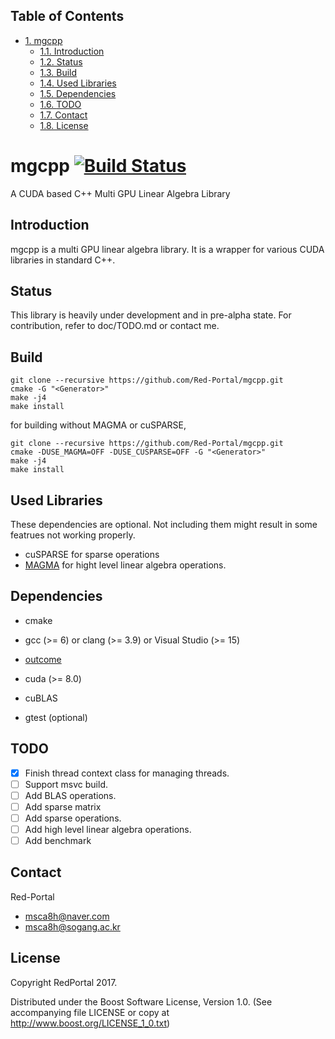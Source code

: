 <div id="table-of-contents">
<h2>Table of Contents</h2>
<div id="text-table-of-contents">
<ul>
<li><a href="#sec-1">1. mgcpp</a>
<ul>
<li><a href="#sec-1-1">1.1. Introduction</a></li>
<li><a href="#sec-1-2">1.2. Status</a></li>
<li><a href="#sec-1-3">1.3. Build</a></li>
<li><a href="#sec-1-4">1.4. Used Libraries</a></li>
<li><a href="#sec-1-5">1.5. Dependencies</a></li>
<li><a href="#sec-1-6">1.6. <span class="todo TODO">TODO</span> </a></li>
<li><a href="#sec-1-7">1.7. Contact</a></li>
<li><a href="#sec-1-8">1.8. License</a></li>
</ul>
</li>
</ul>
</div>
</div>

# mgcpp<a id="sec-1" name="sec-1"></a> [![Build Status](https://travis-ci.org/Red-Portal/mgcpp.svg?branch=master)](https://travis-ci.org/Red-Portal/mgcpp)

A CUDA based C++ Multi GPU Linear Algebra Library

## Introduction<a id="sec-1-1" name="sec-1-1"></a>

mgcpp is a multi GPU linear algebra library.
It is a wrapper for various CUDA libraries in standard C++.

## Status<a id="sec-1-2" name="sec-1-2"></a>

This library is heavily under development and in pre-alpha state.
For contribution, refer to doc/TODO.md or contact me.

## Build<a id="sec-1-3" name="sec-1-3"></a>

    git clone --recursive https://github.com/Red-Portal/mgcpp.git
    cmake -G "<Generator>"
    make -j4
    make install

for building without MAGMA or cuSPARSE,

    git clone --recursive https://github.com/Red-Portal/mgcpp.git
    cmake -DUSE_MAGMA=OFF -DUSE_CUSPARSE=OFF -G "<Generator>"
    make -j4
    make install

## Used Libraries<a id="sec-1-4" name="sec-1-4"></a>

These dependencies are optional. 
Not including them might result in some featrues not working properly.

-   cuSPARSE for sparse operations
-   [MAGMA](https://github.com/kjbartel/magma) for hight level linear algebra operations.

## Dependencies<a id="sec-1-5" name="sec-1-5"></a>

-   cmake
-   gcc (>= 6) or clang (>= 3.9) or Visual Studio (>= 15)

-   [outcome](https://github.com/ned14/outcome)
-   cuda (>= 8.0)
-   cuBLAS
-   gtest (optional)

## TODO <a id="sec-1-6" name="sec-1-6"></a>

-   [X] Finish thread context class for managing threads.
-   [ ] Support msvc build.
-   [ ] Add BLAS operations.
-   [ ] Add sparse matrix
-   [ ] Add sparse operations.
-   [ ] Add high level linear algebra operations.
-   [ ] Add benchmark

## Contact<a id="sec-1-7" name="sec-1-7"></a>

Red-Portal
-   msca8h@naver.com
-   msca8h@sogang.ac.kr

## License<a id="sec-1-8" name="sec-1-8"></a>

Copyright RedPortal 2017.

Distributed under the Boost Software License, Version 1.0.
(See accompanying file LICENSE or copy at
<http://www.boost.org/LICENSE_1_0.txt>)
